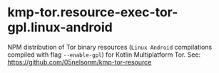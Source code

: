 # kmp-tor.resource-exec-tor-gpl.linux-android

NPM distribution of Tor binary resources (`Linux Android` compilations compiled with flag `--enable-gpl`) 
for Kotlin Multiplatform Tor. See: https://github.com/05nelsonm/kmp-tor-resource
